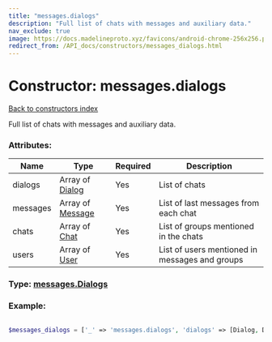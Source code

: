 ```yaml
---
title: "messages.dialogs"
description: "Full list of chats with messages and auxiliary data."
nav_exclude: true
image: https://docs.madelineproto.xyz/favicons/android-chrome-256x256.png
redirect_from: /API_docs/constructors/messages_dialogs.html
---
```

# Constructor: messages.dialogs  
[Back to constructors index](/API_docs/constructors/index.html)



Full list of chats with messages and auxiliary data.

### Attributes:

| Name     |    Type       | Required | Description |
|----------|---------------|----------|-------------|
|dialogs|Array of [Dialog](/API_docs/types/Dialog.html) | Yes|List of chats|
|messages|Array of [Message](/API_docs/types/Message.html) | Yes|List of last messages from each chat|
|chats|Array of [Chat](/API_docs/types/Chat.html) | Yes|List of groups mentioned in the chats|
|users|Array of [User](/API_docs/types/User.html) | Yes|List of users mentioned in messages and groups|



### Type: [messages.Dialogs](/API_docs/types/messages.Dialogs.html)


### Example:

```php

$messages_dialogs = ['_' => 'messages.dialogs', 'dialogs' => [Dialog, Dialog], 'messages' => [Message, Message], 'chats' => [Chat, Chat], 'users' => [User, User]];
```  
